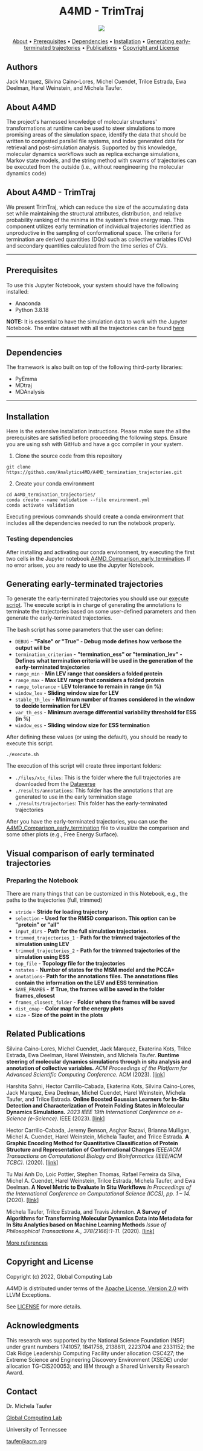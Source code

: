 <h1 align="center">  
  A4MD - TrimTraj
  <h4 align="center">

  <a href="https://analytics4md.org/"><img src="https://avatars.githubusercontent.com/u/32650548?s=200&v=4"/></a>

  </h4>
</h1>

<p align="center">
  <a href="#about">About</a> •
  <a href="#prerequisites">Prerequisites</a> •
  <a href="#dependencies">Dependencies</a> •
  <a href="#installation">Installation</a> •
  <a href="#generating-early-terminated-trajectories">Generating early-terminated trajectories</a> •
  <a href="#related-publications">Publications</a> •
  <a href="#copyright-and-license">Copyright and License</a>
</p>

## Authors
Jack Marquez, Silvina Caino-Lores, Michel Cuendet, Trilce Estrada, Ewa Deelman, Harel Weinstein, and Michela Taufer.

## About A4MD

The project's harnessed knowledge of molecular structures' transformations at runtime can be used to steer simulations to more promising areas of the simulation space, identify the data that should be written to congested parallel file systems, and index generated data for retrieval and post-simulation analysis. Supported by this knowledge, molecular dynamics workflows such as replica exchange simulations, Markov state models, and the string method with swarms of trajectories can be executed from the outside (i.e., without reengineering the molecular dynamics code) 

## About A4MD - TrimTraj

We present TrimTraj, which can reduce the size of the accumulating data set while maintaining the structural attributes, distribution, and relative probability ranking of the minima in the system's free energy map. This component utilizes early termination of individual trajectories identified as unproductive in the sampling of conformational space. The criteria for termination are derived quantities (DQs) such as collective variables (CVs) and secondary quantities calculated from the time series of CVs. 

---
## Prerequisites

To use this Jupyter Notebook, your system should have the following installed:
- Anaconda
- Python 3.8.18

**NOTE:** It is essential to have the simulation data to work with the Jupyter Notebook. The entire dataset with all the trajectories can be found [here](https://doi.org/10.7910/DVN/ML5607)

---
## Dependencies

The framework is also built on top of the following third-party libraries: 
- PyEmma
- MDtraj
- MDAnalysis

---
## Installation

Here is the extensive installation instructions. Please make sure the all the prerequisites are satisfied before proceeding the following steps.
Ensure you are using ssh with GitHub and have a gcc compiler in your system. 

1. Clone the source code from this repository

```
git clone https://github.com/Analytics4MD/A4MD_termination_trajectories.git
```

2. Create your conda environment 

```
cd A4MD_termination_trajectories/
conda create --name validation --file environment.yml
conda activate validation
```
Executing previous commands should create a conda environment that includes all the dependencies needed to run the notebook properly.

### Testing dependencies
After installing and activating our conda environment, try executing the first two cells in the Jupyter notebook [A4MD_Comparison_early_termination](./A4MD_Comparison_early_termination.ipynb). If no error arises, you are ready to use the Jupyter Notebook. 

## Generating early-terminated trajectories

To generate the early-terminated trajectories you should use our [execute script](./execute.sh). The execute script is in charge of generating the annotations to terminate the trajectories based on some user-defined parameters and then generate the early-terminated trajectories. 

The bash script has some parameters that the user can define:

* `DEBUG` - **"False" or "True" -  Debug mode defines how verbose the output will be**
* `termination_criterion` - **"termination_ess"  or "termination_lev" - Defines what termination criteria will be used in the generation of the early-terminated trajectories**
* `range_min` - **Min LEV range that considers a folded protein**
* `range_max` - **Max LEV range that considers a folded protein**
* `range_tolerance` - **LEV tolerance to remain in range (in %)**
* `window_lev` - **Sliding window size for LEV**
* `stable_th_lev` - **Minimum number of frames considered in the window to decide termination for LEV**
* `var_th_ess` - **Minimum average differential variability threshold for ESS (in %)**
* `window_ess` - **Sliding window size for ESS termination**

After defining these values (or using the default), you should be ready to execute this script.

```
./execute.sh
```
The execution of this script will create three important folders:

* `./files/xtc_files`: This is the folder where the full trajectories are downloaded from the [Dataverse](https://doi.org/10.7910/DVN/ML5607)
* `./results/annotations`: This folder has the annotations that are generated to use in the early termination stage
* `./results/trajectories`: This folder has the early-terminated trajectories

After you have the early-terminated trajectories, you can use the [A4MD_Comparison_early_termination](./A4MD_Comparison_early_termination.ipynb) file to visualize the comparison and some other plots (e.g., Free Energy Surface).


## Visual comparison of early terminated trajectories

### Preparing the Notebook

There are many things that can be customized in this Notebook, e.g., the paths to the trajectories (full, trimmed)

* `stride` - **Stride for loading trajectory**
* `selection` - **Used for the RMSD comparison. This option can be "protein" or "all"**
* `input_dirs` - **Path for the full simulation trajectories.**
* `trimmed_trajectories_1` - **Path for the trimmed trajectories of the simulation using LEV**
* `trimmed_trajectories_2` - **Path for the trimmed trajectories of the simulation using ESS**
* `top_file` - **Topology file for the trajectories**
* `nstates` - **Number of states for the MSM model and the PCCA+**
* `anotations`- **Path for the annotations files. The annotations files contain the information on the LEV and ESS termination**
* `SAVE_FRAMES` - **If True, the frames will be saved in the folder frames_closest**
* `frames_closest_folder` - **Folder where the frames will be saved**
* `dist_cmap` - **Color map for the energy plots**
* `size` - **Size of the point in the plots**


## Related Publications

<i class="fa fa-file-text-o"></i> Silvina Caino-Lores, Michel Cuendet, Jack Marquez, Ekaterina Kots, Trilce Estrada, Ewa Deelman, Harel Weinstein, and Michela Taufer.
<b>Runtime steering of molecular dynamics simulations through in situ analysis and annotation of collective variables.</b>
<i>ACM Proceedings of the Platform for Advanced Scientific Computing Conference.</i>
ACM (2023). <a href="https://dl.acm.org/doi/pdf/10.1145/3592979.3593420" target="_blank">[link]</a>

<i class="fa fa-file-text-o"></i> Harshita Sahni, Hector Carrillo-Cabada, Ekaterina Kots, Silvina Caino-Lores, Jack Marquez, Ewa Deelman, Michel Cuendet, Harel Weinstein, Michela Taufer, and Trilce Estrada.
<b>Online Boosted Gaussian Learners for In-Situ Detection and Characterization of Protein Folding States in Molecular Dynamics Simulations.</b>
<i>2023 IEEE 19th International Conference on e-Science (e-Science).</i>
IEEE (2023). <a href="https://ieeexplore.ieee.org/stamp/stamp.jsp?tp=&arnumber=10254895" target="_blank">[link]</a>

<i class="fa fa-file-text-o"></i> Hector Carrillo-Cabada, Jeremy Benson, Asghar Razavi, Brianna Mulligan, Michel A. Cuendet, Harel Weinstein, Michela Taufer, and Trilce Estrada.
<b>A Graphic Encoding Method for Quantitative Classification of Protein Structure and Representation of Conformational Changes</b>
<i>IEEE/ACM Transactions on Computational Biology and Bioinformatics (IEEE/ACM TCBC).</i>
(2020). <a href="https://ieeexplore.ieee.org/document/8859247/" target="_blank">[link]</a>

<i class="fa fa-file-text-o"></i> Tu Mai Anh Do, Loic Pottier, Stephen Thomas, Rafael Ferreira da Silva, Michel A. Cuendet, Harel Weinstein, Trilce Estrada, Michela Taufer, and Ewa Deelman.
<b>A Novel Metric to Evaluate In Situ Workflows</b>
<i>In Proceedings of the International Conference on Computational Science (ICCS), pp. 1 – 14.</i>
(2020). <a href="https://scitech.isi.edu/wordpress/wp-content/papercite-data/pdf/do2020iccs.pdf" target="_blank">[link]</a>

<i class="fa fa-file-text-o"></i> Michela Taufer, Trilce Estrada, and Travis Johnston.
<b>A Survey of Algorithms for Transforming Molecular Dynamics Data into Metadata for In Situ Analytics based on Machine Learning Methods</b>
<i>Issue of Philosophical Transactions A., 378(2166):1-11.</i>
(2020). <a href="https://royalsocietypublishing.org/doi/full/10.1098/rsta.2019.0063" target="_blank">[link]</a>

[More references](https://analytics4md.org/)

## Copyright and License


Copyright (c) 2022, Global Computing Lab

A4MD is distributed under terms of the [Apache License, Version 2.0](http://www.apache.org/licenses/LICENSE-2.0) with LLVM Exceptions.

See [LICENSE](https://github.com/Analytics4MD/A4MD/blob/PASC/LICENSE) for more details.

## Acknowledgments

This research was supported by the National Science Foundation (NSF) under grant numbers 1741057, 1841758, 2138811, 2223704 and 2331152; 
the Oak Ridge Leadership Computing Facility under allocation CSC427; 
the Extreme Science and Engineering Discovery Environment (XSEDE) under allocation TG-CIS200053;
and IBM through a Shared University Research Award.

## Contact 
Dr. Michela Taufer

[Global Computing Lab](https://globalcomputing.group/)

University of Tennessee

taufer@acm.org
